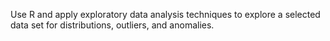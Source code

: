 Use R and apply exploratory data analysis techniques to explore a selected data set for distributions, outliers, and anomalies.
